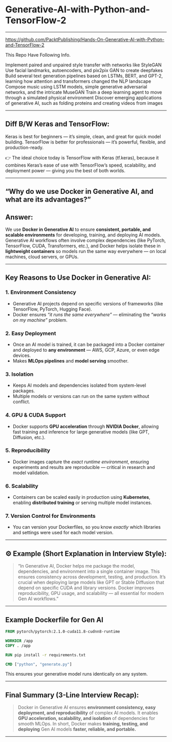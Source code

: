 # Generative-AI-with-Python-and-TensorFlow-2
--------------------

https://github.com/PacktPublishing/Hands-On-Generative-AI-with-Python-and-TensorFlow-2

This Repo Have Following Info.

Implement paired and unpaired style transfer with networks like StyleGAN
Use facial landmarks, autoencoders, and pix2pix GAN to create deepfakes
Build several text generation pipelines based on LSTMs, BERT, and GPT-2, learning how attention and transformers changed the NLP landscape
Compose music using LSTM models, simple generative adversarial networks, and the intricate MuseGAN
Train a deep learning agent to move through a simulated physical environment
Discover emerging applications of generative AI, such as folding proteins and creating videos from images

---------------------------
Diff B/W Keras and TensorFlow:
---------------------------
Keras is best for beginners — it’s simple, clean, and great for quick model building.
TensorFlow is better for professionals — it’s powerful, flexible, and production-ready.

👉 The ideal choice today is TensorFlow with Keras (tf.keras),
because it combines Keras’s ease of use with TensorFlow’s speed, scalability, and deployment power — giving you the best of both worlds.

----------------------
 **“Why do we use Docker in Generative AI, and what are its advantages?”**
---

## Answer:

We use **Docker in Generative AI** to ensure **consistent, portable, and scalable environments** for developing, training, and deploying AI models.
Generative AI workflows often involve complex dependencies (like PyTorch, TensorFlow, CUDA, Transformers, etc.), and Docker helps isolate these in **lightweight containers** so models run the same way everywhere — on local machines, cloud servers, or GPUs.

---

## **Key Reasons to Use Docker in Generative AI:**

### 1. **Environment Consistency**

* Generative AI projects depend on specific versions of frameworks (like TensorFlow, PyTorch, Hugging Face).
* Docker ensures *“it runs the same everywhere”* — eliminating the *“works on my machine”* problem.

### 2. **Easy Deployment**

* Once an AI model is trained, it can be packaged into a Docker container and deployed to **any environment** — AWS, GCP, Azure, or even edge devices.
* Makes **MLOps pipelines** and **model serving** smoother.

### 3. **Isolation**

* Keeps AI models and dependencies isolated from system-level packages.
* Multiple models or versions can run on the same system without conflict.

### 4. **GPU & CUDA Support**

* Docker supports **GPU acceleration** through **NVIDIA Docker**, allowing fast training and inference for large generative models (like GPT, Diffusion, etc.).

### 5. **Reproducibility**

* Docker images capture the *exact runtime environment*, ensuring experiments and results are reproducible — critical in research and model validation.

### 6. **Scalability**

* Containers can be scaled easily in production using **Kubernetes**, enabling **distributed training** or serving multiple model instances.

### 7. **Version Control for Environments**

* You can version your Dockerfiles, so you know *exactly* which libraries and settings were used for each model version.

---

## ⚙️ **Example (Short Explanation in Interview Style):**

> “In Generative AI, Docker helps me package the model, dependencies, and environment into a single container image.
> This ensures consistency across development, testing, and production.
> It’s crucial when deploying large models like GPT or Stable Diffusion that depend on specific CUDA and library versions.
> Docker improves reproducibility, GPU usage, and scalability — all essential for modern Gen AI workflows.”

---

##  **Example Dockerfile for Gen AI**

```dockerfile
FROM pytorch/pytorch:2.1.0-cuda11.8-cudnn8-runtime

WORKDIR /app
COPY . /app

RUN pip install -r requirements.txt

CMD ["python", "generate.py"]
```

This ensures your generative model runs identically on any system.

---

##  **Final Summary (3-Line Interview Recap):**

> Docker in Generative AI ensures **environment consistency, easy deployment, and reproducibility** of complex AI models.
> It enables **GPU acceleration, scalability, and isolation** of dependencies for smooth MLOps.
> In short, Docker makes **training, testing, and deploying** Gen AI models **faster, reliable, and portable.**

---
